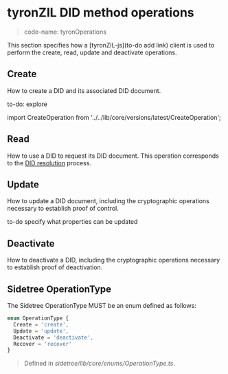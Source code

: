 # tyronZIL DID method operations

> code-name: tyronOperations

This section specifies how a [tyronZIL-js](to-do add link) client is used to perform the create, read, update and deactivate operations.

## Create

How to create a DID and its associated DID document.

to-do: explore

import CreateOperation from '../../lib/core/versions/latest/CreateOperation';

## Read

How to use a DID to request its DID document. This operation corresponds to the [DID resolution](./DID-resolution.md) process.

## Update

How to update a DID document, including the cryptographic operations necessary to establish proof of control.

to-do specify what properties can be updated

## Deactivate

How to deactivate a DID, including the cryptographic operations necessary to establish proof of deactivation.

## Sidetree OperationType

The Sidetree OperationType MUST be an enum defined as follows:

```js
enum OperationType {
  Create = 'create',
  Update = 'update',
  Deactivate = 'deactivate',
  Recover = 'recover'
}
```

> Defined in _sidetree/lib/core/enums/OperationType.ts_.